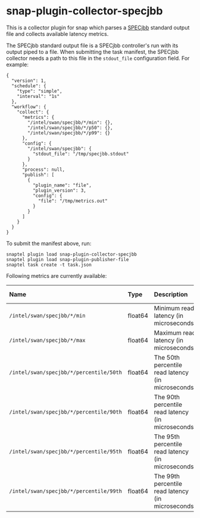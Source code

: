 # snap-plugin-collector-specjbb

This is a collector plugin for snap which parses a
[SPECjbb](https://www.spec.org/jbb2015/) standard output file and
collects available latency metrics.

The SPECjbb standard output file is a SPECjbb controller's run with its output
piped to a file. 
When submitting the task manifest, the SPECjbb collector needs a path to this
file in the `stdout_file` configuration field. For example:

```
{
  "version": 1,
  "schedule": {
    "type": "simple",
    "interval": "1s"
  },
  "workflow": {
    "collect": {
      "metrics": {
        "/intel/swan/specjbb/*/min": {},
        "/intel/swan/specjbb/*/p50": {},
        "/intel/swan/specjbb/*/p99": {}
      },
      "config": {
        "/intel/swan/specjbb": {
          "stdout_file": "/tmp/specjbb.stdout"
        }
      },
      "process": null,
      "publish": [
        {
          "plugin_name": "file",
          "plugin_version": 3,
          "config": {
            "file": "/tmp/metrics.out"
          }
        }
      ]
    }
  }
}
```

To submit the manifest above, run:
```
snaptel plugin load snap-plugin-collector-specjbb
snaptel plugin load snap-plugin-publisher-file
snaptel task create -t task.json
```

Following metrics are currently available:

| Name  | Type  | Description | Example value |
| :---- | :---- | :---------- | :--- |
|`/intel/swan/specjbb/*/min` | float64 | Minimum read latency (in microseconds) | 300 |
|`/intel/swan/specjbb/*/max` | float64 | Maximum read latency (in microseconds) | 640000 |
|`/intel/swan/specjbb/*/percentile/50th`| float64 | The 50th percentile read latency (in microseconds) | 3100 |
|`/intel/swan/specjbb/*/percentile/90th`| float64 | The 90th percentile read latency (in microseconds) | 21000 |
|`/intel/swan/specjbb/*/percentile/95th`| float64 | The 95th percentile read latency (in microseconds) | 89000 |
|`/intel/swan/specjbb/*/percentile/99th`| float64 | The 99th percentile read latency (in microseconds) | 517000 |